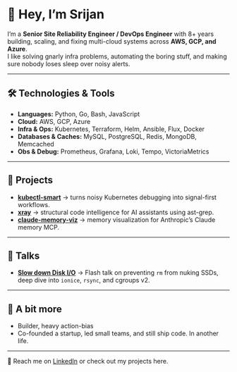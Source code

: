 # 👋 Hey, I’m Srijan

I’m a **Senior Site Reliability Engineer / DevOps Engineer** with 8+ years building, scaling, and fixing multi-cloud systems across **AWS, GCP, and Azure**.  
I like solving gnarly infra problems, automating the boring stuff, and making sure nobody loses sleep over noisy alerts.

---

## 🛠️ Technologies & Tools
- **Languages:** Python, Go, Bash, JavaScript
- **Cloud:** AWS, GCP, Azure 
- **Infra & Ops:** Kubernetes, Terraform, Helm, Ansible, Flux, Docker  
- **Databases & Caches:** MySQL, PostgreSQL, Redis, MongoDB, Memcached  
- **Obs & Debug:** Prometheus, Grafana, Loki, Tempo, VictoriaMetrics  

---

## 📌 Projects
- **[kubectl-smart](https://github.com/srijanshukla18/kubectl-smart)** → turns noisy Kubernetes debugging into signal-first workflows.  
- **[xray](https://github.com/srijanshukla18/xray)** → structural code intelligence for AI assistants using ast-grep.  
- **[claude-memory-viz](https://github.com/srijanshukla18/claude-memory-viz)** → memory visualization for Anthropic’s Claude memory MCP.  

---

## 🎤 Talks
- **[Slow down Disk I/O](https://www.youtube.com/watch?v=y0gDoi63yRg)** → Flash talk on preventing `rm` from nuking SSDs, deep dive into `ionice`, `rsync`, and cgroups v2.  

---

## 🌱 A bit more
- Builder, heavy action-bias
- Co-founded a startup, led small teams, and still ship code. In another life.

---

💬 Reach me on [LinkedIn](https://www.linkedin.com/in/srijanshukla18) or check out my projects here.
